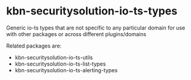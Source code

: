 # kbn-securitysolution-io-ts-types

Generic io-ts types that are not specific to any particular domain for use with other packages or across different plugins/domains

Related packages are:
* kbn-securitysolution-io-ts-utils
* kbn-securitysolution-io-ts-list-types
* kbn-securitysolution-io-ts-alerting-types